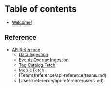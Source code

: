 # Table of contents

* [Welcome!](README.md)

## Reference

* [API Reference](reference/api-reference/README.md)
  * [Data Ingestion](reference/api-reference/custom_data.md)
  * [Events Overlay Ingestion](reference/api-reference/events.md)
  * [Tag Catalog Fetch](reference/api-reference/tag_catalog.md)
  * [Metric Fetch](reference/api-reference/metrics.md)
  * [Teams(reference/api-reference/teams.md)
  * [Users(reference/api-reference/users.md)
